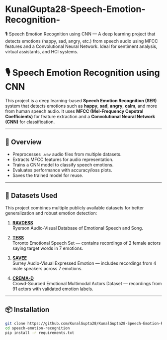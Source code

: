 # KunalGupta28-Speech-Emotion-Recognition-
🎙️ Speech Emotion Recognition using CNN — A deep learning project that detects emotions (happy, sad, angry, etc.) from speech audio using MFCC features and a Convolutional Neural Network. Ideal for sentiment analysis, virtual assistants, and HCI systems.
# 🎙️ Speech Emotion Recognition using CNN

This project is a deep learning-based **Speech Emotion Recognition (SER)** system that detects emotions such as **happy**, **sad**, **angry**, **calm**, and more from human speech audio. It uses **MFCC (Mel-Frequency Cepstral Coefficients)** for feature extraction and a **Convolutional Neural Network (CNN)** for classification.

---

## 🧠 Overview

- Preprocesses `.wav` audio files from multiple datasets.
- Extracts MFCC features for audio representation.
- Trains a CNN model to classify speech emotions.
- Evaluates performance with accuracy/loss plots.
- Saves the trained model for reuse.

---

## 📁 Datasets Used

This project combines multiple publicly available datasets for better generalization and robust emotion detection:

1. **[RAVDESS](https://zenodo.org/record/1188976)**  
   Ryerson Audio-Visual Database of Emotional Speech and Song.

2. **[TESS](https://dataverse.library.yorku.ca/dataset.xhtml?persistentId=doi:10.5683/SP2/E8H2MF)**  
   Toronto Emotional Speech Set — contains recordings of 2 female actors saying target words in 7 emotions.

3. **[SAVEE](https://github.com/atulapra/Emotion-detection/blob/master/README.md#datasets)**  
   Surrey Audio-Visual Expressed Emotion — includes recordings from 4 male speakers across 7 emotions.

4. **[CREMA-D](https://github.com/CheyneyComputerScience/CREMA-D)**  
   Crowd-Sourced Emotional Multimodal Actors Dataset — recordings from 91 actors with validated emotion labels.

---

## 📦 Installation

```bash
git clone https://github.com/KunalGupta28/KunalGupta28-Speech-Emotion-Recognition-.git
cd speech-emotion-recognition
pip install -r requirements.txt
